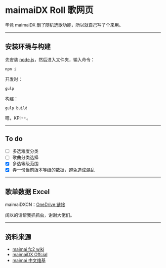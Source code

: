 # maimaiDX Roll 歌网页

毕竟 maimaiDX 删了随机选歌功能，所以就自己写了个来用。

---

## 安装环境与构建

先安装 [node.js](https://nodejs.org)，然后进入文件夹，输入命令：

```bash
npm i
```

开发时：

```bash
gulp
```

构建：

```bash
gulp build
```

嗯，KPI++。

---

## To do

- [ ] 多选难度分类
- [ ] 歌曲分类选择
- [x] 多选等级范围
- [x] 弄一份当前版本等级的数据，避免造成混乱

---

## 歌单数据 Excel

maimaiDXCN：[OneDrive 链接](https://1drv.ms/x/s!ArePsgkuEqXhqmsyOsKcKNyAaVeV?e=SHz6gI)

阔以的话帮我抓抓虫，谢谢大佬们。

---

## 资料来源

- [maimai fc2 wiki](https://maimai.wiki.fc2.com/)
- [maimaiDX Offcial](https://maimai.sega.jp/song/)
- [maimai 中文维基](https://maimai.fandom.com/zh/wiki/Maimai%E4%B8%AD%E6%96%87_%E7%BB%B4%E5%9F%BA)

